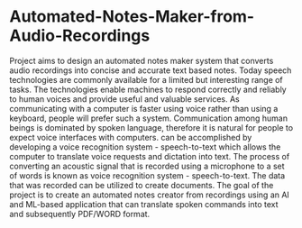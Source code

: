 # Automated-Notes-Maker-from-Audio-Recordings
Project aims to design an automated notes maker system that converts audio recordings into concise and accurate text based notes.
Today speech technologies are commonly available for a limited but interesting range of tasks. The technologies enable machines to respond correctly and reliably to human voices and provide useful and valuable services. As communicating with a computer is faster using voice rather than using a keyboard, people will prefer such a system. Communication among human beings is dominated by spoken language, therefore it is natural for people to expect voice interfaces with computers. can be accomplished by developing a voice recognition system - speech-to-text which allows the computer to translate voice requests and dictation into text. The process of converting an acoustic signal that is recorded using a microphone to a set of words is known as voice recognition system - speech-to-text. The data that was recorded can be utilized to create documents. The goal of the project is to create an automated notes creator from recordings using an AI and ML-based application that can translate spoken commands into text and subsequently PDF/WORD format.
